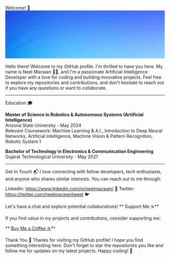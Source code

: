 <span style="background-color: yellow;">

Welcome! 🎉
![Profile Banner](Profile.gif)


Hello there! Welcome to my GitHub profile. I'm thrilled to have you here. My name is Neel Macwan 👩‍💻, and I'm a passionate Artificial Intelligence Developer with a love for coding and building innovative projects. Feel free to explore my repositories and contributions, and don't hesitate to reach out if you have any questions or want to collaborate.

***
Education 🎓
<!--I have pursued my education in [Your Field of Study] from [University/Institution Name], located in [Your Location]. My academic journey has been one of continuous learning and growth, providing me with a strong foundation in [Your Core Technologies] ⌨️ and a passion for exploring the potential of technology.
-->
**Master of Science in Robotics & Autonomous Systems (Artificial Intelligence)** \
Arizona State University - May 2024 \
Relevant Coursework: Machine Learning & A.I., Introduction to Deep Neural Networks, Artificial Intelligence, Machine Vision & Pattern Recognition, Robotic System 1 

**Bachelor of Technology in Electronics & Communication Enginnering** \
Gujarat Technological University - May 2021 


***
<!-- Work Experience 👔
Software Engineer at [Company Name] (Year - Present)
Description: A brief overview of your role and responsibilities, technologies used, and any notable achievements.

Junior Developer at [Previous Company] (Year - Year)
Description: A brief overview of your role and responsibilities, technologies used, and any notable achievements.
-->
<!--
My Projects 🚀
Here are some of the key projects I've worked on:

[Project 1]
Description: A brief description of the project and its main features.

GitHub Repository: [Link to the GitHub repository]

Demo: [Link to the live demo or video walkthrough, if available]

[Project 2]
Description: A brief description of the project and its main features.

GitHub Repository: [Link to the GitHub repository]

Demo: [Link to the live demo or video walkthrough, if available]

[Project 3]
Description: A brief description of the project and its main features.

GitHub Repository: [Link to the GitHub repository]

Demo: [Link to the live demo or video walkthrough, if available]

My Contributions 🙌
I'm an active contributor to open-source projects, and I believe in giving back to the community that has helped me grow as a developer. Some of my notable contributions include:

Contribution 1: A short description of the contribution and its impact.

Contribution 2: A short description of the contribution and its impact.

Contribution 3: A short description of the contribution and its impact.
-->
Get In Touch 📬
I love connecting with fellow developers, tech enthusiasts, and anyone who shares similar interests. You can reach out to me through:

<!--Email: [Your Email Address] 📧 -->
LinkedIn: https://www.linkedin.com/in/neelmacwan/ 💼
Twitter: https://twitter.com/neelmacwantweet 🐦

Let's have a chat and explore potential collaborations!
** Support Me ☕️**

If you find value in my projects and contributions, consider supporting me:

** [Buy Me a Coffee ☕️](https://www.buymeacoffee.com/nhmacwan)**
<!-- PayPal 💰
Your support means a lot to me and helps me dedicate more time to creating exciting software.
-->
Thank You 🙏
Thanks for visiting my GitHub profile! I hope you find something interesting here. Don't forget to star the repositories you like and follow me for updates on my latest projects. Happy coding! 🚀
</span>

